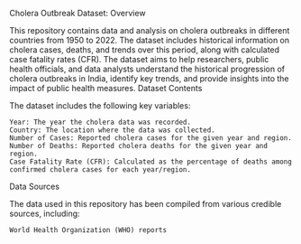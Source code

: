 Cholera Outbreak Dataset:
Overview

This repository contains data and analysis on cholera outbreaks in different countries from 1950 to 2022. The dataset includes historical information on cholera cases, deaths, and trends over this period, along with calculated case fatality rates (CFR). The dataset aims to help researchers, public health officials, and data analysts understand the historical progression of cholera outbreaks in India, identify key trends, and provide insights into the impact of public health measures.
Dataset Contents

The dataset includes the following key variables:

    Year: The year the cholera data was recorded.
    Country: The location where the data was collected.
    Number of Cases: Reported cholera cases for the given year and region.
    Number of Deaths: Reported cholera deaths for the given year and region.
    Case Fatality Rate (CFR): Calculated as the percentage of deaths among confirmed cholera cases for each year/region.

Data Sources

The data used in this repository has been compiled from various credible sources, including:

    World Health Organization (WHO) reports
   
